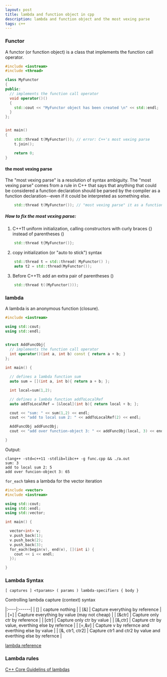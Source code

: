 ```yaml
---
layout: post
title: lambda and function object in cpp 
description: lambda and function object and the most vexing parse 
tags: c++
---
```



### Functor

A functor (or function object) is a class that implements the function call operator.

```c++
#include <iostream>
#include <thread>

class MyFunctor
{
public:
  // implements the function call operator
  void operator()()
  {
    std::cout << "MyFunctor object has been created \n" << std::endl;
  }
};


int main()
{
    std::thread t(MyFunctor()); // error: C++'s most vexing parse
    t.join();

    return 0;
}

```

#### the most vexing parse

The "most vexing parse" is a resolution of syntax ambiguity.
The "most vexing parse" comes from a rule in C++ that says that anything that could be considered a function declaration should be parsed by the compiler as a function declaration--even if it could be interpreted as something else.

```c++
    std::thread t(MyFunctor()); // "most vexing parse" it as a function declaration
```

##### How to fix the most vexing parse:

1. C++11 uniform initialization, calling constructors with curly braces {} instead of parentheses ()

```c++
    std::thread t{MyFunctor()};
```


2. copy initialization (or "auto to stick") syntax

```c++
    std::thread t = std::thread( MyFunctor() );
    auto t2 = std::thread(MyFunctor());
```

3. Before C++11: add an extra pair of parentheses ()

```c++
    std::thread t((MyFunctor()));
```



### lambda

A lambda is an anonymous function (closure). 



```c++
#include <iostream>

using std::cout;
using std::endl;


struct AddFuncObj{
  // implements the function call operator
  int operator()(int a, int b) const { return a + b; }
};
    
int main() {

  // defines a lambda function sum   
  auto sum = [](int a, int b){ return a + b; };        

  int local=sum(1,2);

  // defines a lambda function addToLocalRef   
  auto addToLocalRef = [&local](int b){ return local + b; };

  cout << "sum: " << sum(1,2) << endl;
  cout << "add to local sum 2: " << addToLocalRef(2) << endl;

  AddFuncObj addFuncObj;
  cout << "add over function-object 3: " << addFuncObj(local, 3) << endl;

}
```

Output:
```
clang++ -std=c++11 -stdlib=libc++ -g func.cpp && ./a.out
sum: 3
add to local sum 2: 5
add over funcion-object 3: 65
```


`for_each` takes a lambda for the vector iteration 

```c++
#include <vector>
#include <iostream>

using std::cout;
using std::endl;
using std::vector;

int main() {

  vector<int> v;
  v.push_back(1);
  v.push_back(2);
  v.push_back(3);
  for_each(begin(v), end(v), [](int i) {
    cout << i << endl;
  });

}
```


### Lambda Syntax

`[ captures ] <tparams> ( params ) lambda-specifiers { body }`

Controlling lambda capture (context) syntax


|:----|:------|
| []  | capture nothing |
| [&] |   Capture everything by reference   |
| [=] |   Capture everything by value (may not cheap)   |
| [&ctr] |   Capture only ctr by reference   |
| [ctr] |   Capture only ctr by value   |
| [&,ctr] |   Capture ctr by value, everthing else by refernce   |
| [=,&v] |   Capture v by refernce and everthing else by value   |
| [&, ctr1, ctr2] |  Capture ctr1 and ctr2 by value and everthing else by refernce   |


[lambda reference](https://en.cppreference.com/w/cpp/language/lambda)


### Lambda rules

[C++ Core Guidelins of lambdas](https://isocpp.github.io/CppCoreGuidelines/CppCoreGuidelines#SS-lambdas) 


